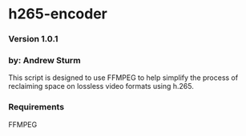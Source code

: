 # h265-encoder
### Version 1.0.1
### by: Andrew Sturm

This script is designed to use FFMPEG to help simplify the process of reclaiming
space on lossless video formats using h.265.

### Requirements
FFMPEG